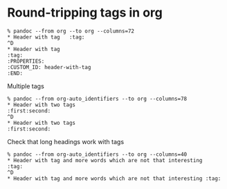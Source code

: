 # Round-tripping tags in org
```
% pandoc --from org --to org --columns=72
* Header with tag   :tag:
^D
* Header with tag                                                  :tag:
:PROPERTIES:
:CUSTOM_ID: header-with-tag
:END:
```

Multiple tags
```
% pandoc --from org-auto_identifiers --to org --columns=78
* Header with two tags                                           :first:second:
^D
* Header with two tags                                          :first:second:
```

Check that long headings work with tags

```
% pandoc --from org-auto_identifiers --to org --columns=40
* Header with tag and more words which are not that interesting   :tag:
^D
* Header with tag and more words which are not that interesting :tag:
```
